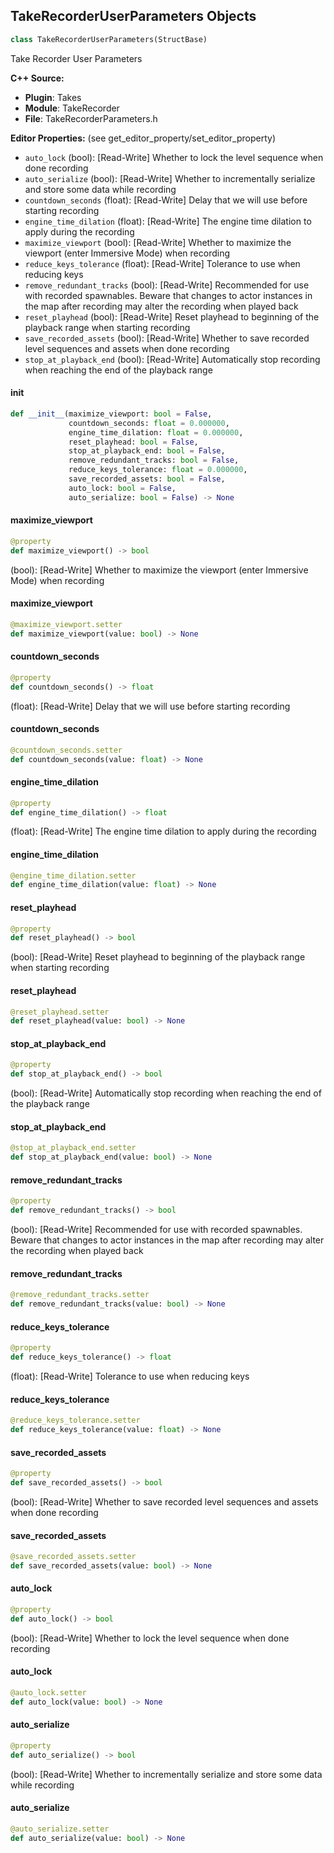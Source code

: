 ## TakeRecorderUserParameters Objects

```python
class TakeRecorderUserParameters(StructBase)
```

Take Recorder User Parameters

**C++ Source:**

- **Plugin**: Takes
- **Module**: TakeRecorder
- **File**: TakeRecorderParameters.h

**Editor Properties:** (see get_editor_property/set_editor_property)

- ``auto_lock`` (bool):  [Read-Write] Whether to lock the level sequence when done recording
- ``auto_serialize`` (bool):  [Read-Write] Whether to incrementally serialize and store some data while recording
- ``countdown_seconds`` (float):  [Read-Write] Delay that we will use before starting recording
- ``engine_time_dilation`` (float):  [Read-Write] The engine time dilation to apply during the recording
- ``maximize_viewport`` (bool):  [Read-Write] Whether to maximize the viewport (enter Immersive Mode) when recording
- ``reduce_keys_tolerance`` (float):  [Read-Write] Tolerance to use when reducing keys
- ``remove_redundant_tracks`` (bool):  [Read-Write] Recommended for use with recorded spawnables. Beware that changes to actor instances in the map after recording may alter the recording when played back
- ``reset_playhead`` (bool):  [Read-Write] Reset playhead to beginning of the playback range when starting recording
- ``save_recorded_assets`` (bool):  [Read-Write] Whether to save recorded level sequences and assets when done recording
- ``stop_at_playback_end`` (bool):  [Read-Write] Automatically stop recording when reaching the end of the playback range

<a id="unreal.TakeRecorderUserParameters.__init__"></a>

#### __init__

```python
def __init__(maximize_viewport: bool = False,
             countdown_seconds: float = 0.000000,
             engine_time_dilation: float = 0.000000,
             reset_playhead: bool = False,
             stop_at_playback_end: bool = False,
             remove_redundant_tracks: bool = False,
             reduce_keys_tolerance: float = 0.000000,
             save_recorded_assets: bool = False,
             auto_lock: bool = False,
             auto_serialize: bool = False) -> None
```

<a id="unreal.TakeRecorderUserParameters.maximize_viewport"></a>

#### maximize_viewport

```python
@property
def maximize_viewport() -> bool
```

(bool):  [Read-Write] Whether to maximize the viewport (enter Immersive Mode) when recording

<a id="unreal.TakeRecorderUserParameters.maximize_viewport"></a>

#### maximize_viewport

```python
@maximize_viewport.setter
def maximize_viewport(value: bool) -> None
```

<a id="unreal.TakeRecorderUserParameters.countdown_seconds"></a>

#### countdown_seconds

```python
@property
def countdown_seconds() -> float
```

(float):  [Read-Write] Delay that we will use before starting recording

<a id="unreal.TakeRecorderUserParameters.countdown_seconds"></a>

#### countdown_seconds

```python
@countdown_seconds.setter
def countdown_seconds(value: float) -> None
```

<a id="unreal.TakeRecorderUserParameters.engine_time_dilation"></a>

#### engine_time_dilation

```python
@property
def engine_time_dilation() -> float
```

(float):  [Read-Write] The engine time dilation to apply during the recording

<a id="unreal.TakeRecorderUserParameters.engine_time_dilation"></a>

#### engine_time_dilation

```python
@engine_time_dilation.setter
def engine_time_dilation(value: float) -> None
```

<a id="unreal.TakeRecorderUserParameters.reset_playhead"></a>

#### reset_playhead

```python
@property
def reset_playhead() -> bool
```

(bool):  [Read-Write] Reset playhead to beginning of the playback range when starting recording

<a id="unreal.TakeRecorderUserParameters.reset_playhead"></a>

#### reset_playhead

```python
@reset_playhead.setter
def reset_playhead(value: bool) -> None
```

<a id="unreal.TakeRecorderUserParameters.stop_at_playback_end"></a>

#### stop_at_playback_end

```python
@property
def stop_at_playback_end() -> bool
```

(bool):  [Read-Write] Automatically stop recording when reaching the end of the playback range

<a id="unreal.TakeRecorderUserParameters.stop_at_playback_end"></a>

#### stop_at_playback_end

```python
@stop_at_playback_end.setter
def stop_at_playback_end(value: bool) -> None
```

<a id="unreal.TakeRecorderUserParameters.remove_redundant_tracks"></a>

#### remove_redundant_tracks

```python
@property
def remove_redundant_tracks() -> bool
```

(bool):  [Read-Write] Recommended for use with recorded spawnables. Beware that changes to actor instances in the map after recording may alter the recording when played back

<a id="unreal.TakeRecorderUserParameters.remove_redundant_tracks"></a>

#### remove_redundant_tracks

```python
@remove_redundant_tracks.setter
def remove_redundant_tracks(value: bool) -> None
```

<a id="unreal.TakeRecorderUserParameters.reduce_keys_tolerance"></a>

#### reduce_keys_tolerance

```python
@property
def reduce_keys_tolerance() -> float
```

(float):  [Read-Write] Tolerance to use when reducing keys

<a id="unreal.TakeRecorderUserParameters.reduce_keys_tolerance"></a>

#### reduce_keys_tolerance

```python
@reduce_keys_tolerance.setter
def reduce_keys_tolerance(value: float) -> None
```

<a id="unreal.TakeRecorderUserParameters.save_recorded_assets"></a>

#### save_recorded_assets

```python
@property
def save_recorded_assets() -> bool
```

(bool):  [Read-Write] Whether to save recorded level sequences and assets when done recording

<a id="unreal.TakeRecorderUserParameters.save_recorded_assets"></a>

#### save_recorded_assets

```python
@save_recorded_assets.setter
def save_recorded_assets(value: bool) -> None
```

<a id="unreal.TakeRecorderUserParameters.auto_lock"></a>

#### auto_lock

```python
@property
def auto_lock() -> bool
```

(bool):  [Read-Write] Whether to lock the level sequence when done recording

<a id="unreal.TakeRecorderUserParameters.auto_lock"></a>

#### auto_lock

```python
@auto_lock.setter
def auto_lock(value: bool) -> None
```

<a id="unreal.TakeRecorderUserParameters.auto_serialize"></a>

#### auto_serialize

```python
@property
def auto_serialize() -> bool
```

(bool):  [Read-Write] Whether to incrementally serialize and store some data while recording

<a id="unreal.TakeRecorderUserParameters.auto_serialize"></a>

#### auto_serialize

```python
@auto_serialize.setter
def auto_serialize(value: bool) -> None
```

<a id="unreal.TakeRecorderProjectParameters"></a>
